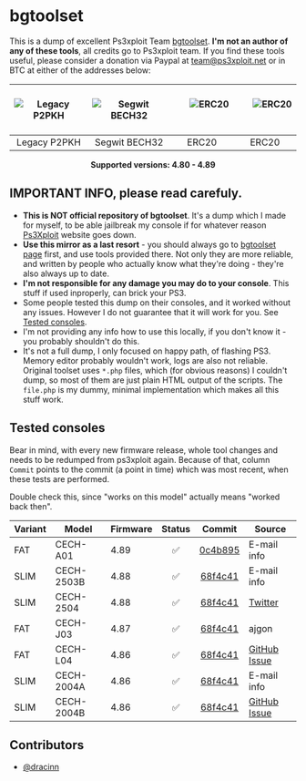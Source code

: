 # bgtoolset

This is a dump of excellent Ps3xploit Team [bgtoolset](https://www.ps3xploit.net/bgtoolset/). **I'm not an author of any of these tools**, all credits go to
Ps3xploit team. If you find these tools useful, please consider a donation via Paypal at team@ps3xploit.net or in BTC at either of the addresses below:

| &nbsp;&nbsp;&nbsp;&nbsp;&nbsp;&nbsp;![Legacy P2PKH](assets/images/qr-legacy-P2PKH.png)&nbsp;&nbsp;&nbsp;&nbsp;&nbsp;&nbsp; | &nbsp;&nbsp;&nbsp;&nbsp;&nbsp;&nbsp;![Segwit BECH32](assets/images/qr-native-segwit-BECH32.png)&nbsp;&nbsp;&nbsp;&nbsp;&nbsp;&nbsp; | &nbsp;&nbsp;&nbsp;&nbsp;&nbsp;&nbsp;![ERC20](assets/images/qr-eth-erc20.png)&nbsp;&nbsp;&nbsp;&nbsp;&nbsp;&nbsp; | &nbsp;&nbsp;&nbsp;&nbsp;&nbsp;&nbsp;![ERC20](assets/images/qr-usdt-erc20.png)&nbsp;&nbsp;&nbsp;&nbsp;&nbsp;&nbsp; |
|:---:|:---:|:---:|:---:|
| Legacy P2PKH | Segwit BECH32 | ERC20 | ERC20 |

<p align="center">
<b>Supported versions: 4.80 - 4.89</b>
</p>

## IMPORTANT INFO, please read carefuly.

- **This is NOT official repository of bgtoolset**. It's a dump which I made for myself, to be able jailbreak my console if for whatever reason [Ps3Xploit](https://www.ps3xploit.me/)
website goes down.
- **Use this mirror as a last resort** - you should always go to [bgtoolset page](https://www.ps3xploit.me/) first, and use tools provided there.
  Not only they are more reliable, and written by people who actually know what they're doing - they're also always up to date.
- **I'm not responsible for any damage you may do to your console**. This stuff if used inproperly, can brick your PS3.
- Some people tested this dump on their consoles, and it worked without any issues. However I do not guarantee that it will work for you. See [Tested consoles](#tested-consoles).
- I'm not providing any info how to use this locally, if you don't know it - you probably shouldn't do this.
- It's not a full dump, I only focused on happy path, of flashing PS3. Memory editor probably wouldn't work, logs are also not reliable. Original toolset uses `*.php` files,
  which (for obvious reasons) I couldn't dump, so most of them are just plain HTML output of the scripts. The `file.php` is my dummy, minimal implementation which makes all this stuff work.

## Tested consoles

Bear in mind, with every new firmware release, whole tool changes and needs to be redumped from ps3xploit again. Because of that,
column `Commit` points to the commit (a point in time) which was most recent, when these tests are performed.

Double check this, since "works on this model" actually means "worked back then".

| Variant | Model      | Firmware | Status | Commit                                                                                        | Source                                                                                                   |
|---------|------------|----------|:------:|:---------------------------------------------------------------------------------------------:|----------------------------------------------------------------------------------------------------------|
| FAT     | CECH-A01   | 4.89     | ✅     | [0c4b895](https://github.com/Pineapple-Geek/bgtoolset/commit/0c4b8954371819436ee2c06679387dc7df903b11) | E-mail info                                                                                     |
| SLIM    | CECH-2503B | 4.88     | ✅     | [68f4c41](https://github.com/ajgon/bgtoolset/commit/68f4c41c68178e4e33ac2ef36650468e5111dc7d) | E-mail info                                                                                              |
| SLIM    | CECH-2504  | 4.88     | ✅     | [68f4c41](https://github.com/ajgon/bgtoolset/commit/68f4c41c68178e4e33ac2ef36650468e5111dc7d) | [Twitter](https://twitter.com/leerz25/status/1555749812988809216#m)                                      |
| FAT     | CECH-J03   | 4.87     | ✅     | [68f4c41](https://github.com/ajgon/bgtoolset/commit/68f4c41c68178e4e33ac2ef36650468e5111dc7d) | ajgon                                                                                                    |
| FAT     | CECH-L04   | 4.86     | ✅     | [68f4c41](https://github.com/ajgon/bgtoolset/commit/68f4c41c68178e4e33ac2ef36650468e5111dc7d) | [GitHub Issue](https://github.com/ajgon/bgtoolset/issues/7)                                              |
| SLIM    | CECH-2004A | 4.86     | ✅     | [68f4c41](https://github.com/ajgon/bgtoolset/commit/68f4c41c68178e4e33ac2ef36650468e5111dc7d) | E-mail info                                                                                              |
| SLIM    | CECH-2004B | 4.86     | ✅     | [68f4c41](https://github.com/ajgon/bgtoolset/commit/68f4c41c68178e4e33ac2ef36650468e5111dc7d) | [GitHub Issue](https://github.com/ajgon/bgtoolset/issues/7)                                              |

## Contributors

- [@dracinn](https://github.com/dracinn)
